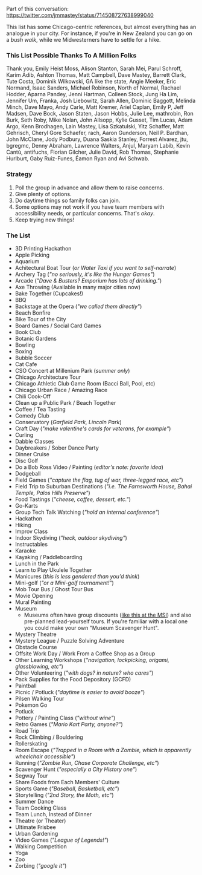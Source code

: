 Part of this conversation: https://twitter.com/jmmastey/status/714508727638999040

This list has some Chicago-centric references, but almost everything has an analogue in your city. For instance, if you're in New Zealand you can go on a _bush walk_, while we Midwesterners have to settle for a hike.

### This List Possible Thanks To A Million Folks
Thank you, Emily Heist Moss, Alison Stanton, Sarah Mei, Parul Schroff, Karim Adib, Ashton Thomas, Matt Campbell, Dave Mastey, Barrett Clark, Tute Costa, Dominik Wilkowski, GA like the state, Angie Meeker, Eric Normand, Isaac Sanders, Michael Robinson, North of Normal, Rachael Hodder, Aparna Pandey, Jenni Hartman, Colleen Stock, Jung Ha Lim, Jennifer Um, Franka, Josh Liebowitz, Sarah Allen, Dominic Baggott, Melinda Minch, Dave Mayo, Andy Carle, Matt Kremer, Ariel Caplan, Emily P, Jeff Madsen, Dave Bock, Jason Staten, Jason Hobbs, Julie Lee, mathrobin, Ron Burk, Seth Roby, Mike Nolan, John Allsopp, Kylie Gusset, Tim Lucas, Adam Argo, Kenn Brodhagen, Lain Mastey, Lisa Szkatulski, Yitz Schaffer, Matt Gehrisch, Cheryl Gore Schaefer, rach, Aaron Gunderson, Neil P. Bardhan, John McClane, Jody Podbury, Duana Saskia Stanley, Forrest Alvarez, jtu, bgregmc, Denny Abraham, Lawrence Walters, Anjul, Maryam Labib, Kevin Cantù, antifuchs, Florian Gilcher, Julie David, Rob Thomas, Stephanie Hurlburt, Gaby Ruiz-Funes, Éamon Ryan and Avi Schwab.

### Strategy
1. Poll the group in advance and allow them to raise concerns.
2. Give plenty of options.
3. Do daytime things so family folks can join.
4. Some options may not work if you have team members with accessibility needs, or particular concerns. That's _okay_.
5. Keep trying new things!

### The List
* 3D Printing Hackathon
* Apple Picking
* Aquarium
* Achitectural Boat Tour (_or Water Taxi if you want to self-narrate_)
* Archery Tag (_"no seriously, it's like the Hunger Games"_)
* Arcade (_"Dave & Busters? Emporium has lots of drinking."_)
* Axe Throwing (Available in many major cities now)
* Bake Together (Cupcakes!)
* BBQ
* Backstage at the Opera (_"we called them directly"_)
* Beach Bonfire
* Bike Tour of the City
* Board Games / Social Card Games
* Book Club
* Botanic Gardens
* Bowling
* Boxing
* Bubble Soccer
* Cat Cafe
* CSO Concert at Millenium Park (_summer only_)
* Chicago Architecture Tour
* Chicago Athletic Club Game Room (Bacci Ball, Pool, etc)
* Chicago Urban Race / Amazing Race
* Chili Cook-Off
* Clean up a Public Park / Beach Together 
* Coffee / Tea Tasting
* Comedy Club
* Conservatory (_Garfield Park, Lincoln Park_)
* Craft Day (_"make valentine's cards for veterans, for example"_)
* Curling
* Dabble Classes
* Daybreakers / Sober Dance Party
* Dinner Cruise
* Disc Golf
* Do a Bob Ross Video / Painting (_editor's note: favorite idea_)
* Dodgeball
* Field Games (_"capture the flag, tug of war, three-legged race, etc"_)
* Field Trip to Suburban Destinations (_"i.e. The Farnsworth House, Bahai Temple, Palos Hills Preserve"_)
* Food Tastings (_"cheese, coffee, dessert, etc."_)
* Go-Karts
* Group Tech Talk Watching (_"hold an internal conference"_)
* Hackathon
* Hiking
* Improv Class
* Indoor Skydiving (_"heck, outdoor skydiving"_)
* Instructables
* Karaoke
* Kayaking / Paddleboarding
* Lunch in the Park
* Learn to Play Ukulele Together
* Manicures (_this is less gendered than you'd think_)
* Mini-golf (_"or a Mini-golf tournament!"_)
* Mob Tour Bus / Ghost Tour Bus
* Movie Opening
* Mural Painting
* Museum
  * Museums often have group discounts ([like this at the MSI](https://www.msichicago.org/visit/groups-and-field-trips/)) and also pre-planned lead-yourself tours. If you're familiar with a local one you could make your own "Museum Scavenger Hunt".
* Mystery Theatre
* Mystery League / Puzzle Solving Adventure
* Obstacle Course
* Offsite Work Day / Work From a Coffee Shop as a Group
* Other Learning Workshops (_"navigation, lockpicking, origami, glassblowing, etc"_)
* Other Volunteering (_"with dogs? in nature? who cares"_)
* Pack Supplies for the Food Depository (GCFD)
* Paintball
* Picnic / Potluck (_"daytime is easier to avoid booze"_)
* Pilsen Walking Tour
* Pokemon Go
* Potluck
* Pottery / Painting Class (_"without wine"_)
* Retro Games (_"Mario Kart Party, anyone?"_)
* Road Trip
* Rock Climbing / Bouldering
* Rollerskating
* Room Escape (_"Trapped in a Room with a Zombie, which is apparently wheelchair accessible"_)
* Running (_"Zombie Run, Chase Corporate Challenge, etc"_)
* Scavenger Hunt (_"especially a City History one"_)
* Segway Tour
* Share Foods from Each Members' Culture
* Sports Game (_"Baseball, Basketball, etc"_)
* Storytelling (_"2nd Story, the Moth, etc"_)
* Summer Dance
* Team Cooking Class
* Team Lunch, Instead of Dinner
* Theatre (or Theater)
* Ultimate Frisbee
* Urban Gardening
* Video Games (_"League of Legends!"_)
* Walking Competition
* Yoga
* Zoo
* Zorbing (_"google it"_)
